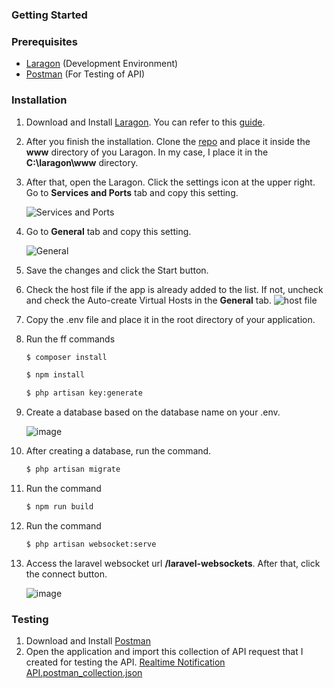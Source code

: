 ### Getting Started

### Prerequisites
* [Laragon](https://laragon.org/download/) (Development Environment)
* [Postman](https://www.postman.com/downloads/) (For Testing of API)

### Installation

1. Download and Install [Laragon](https://laragon.org/download/). You can refer to this [guide](https://laragon.org/docs/install.html).
2. After you finish the installation. Clone the [repo](https://github.com/LBonsai/realtime-notifications.git) and place it inside the **www** directory of you Laragon. In my case, I place it in the **C:\laragon\www** directory.
3. After that, open the Laragon. Click the settings icon at the upper right. Go to **Services and Ports** tab and copy this setting.

   ![Services and Ports](https://github.com/LBonsai/realtime-notifications/assets/47714130/22eeb180-80b7-435c-8ae1-5b8d7bc81b73)
6. Go to **General** tab and copy this setting.
   
   ![General](https://github.com/LBonsai/realtime-notifications/assets/47714130/a856f499-08c6-4294-b152-548fe661e79e)
7. Save the changes and click the Start button.
8. Check the host file if the app is already added to the list. If not, uncheck and check the Auto-create Virtual Hosts in the **General** tab.
   ![host file](https://github.com/LBonsai/realtime-notifications/assets/47714130/024cbc91-48ff-464a-9947-f354e6b98cf3)
9. Copy the .env file and place it in the root directory of your application.
10. Run the ff commands
    ```bash
    $ composer install
    ```
    ```bash
    $ npm install
    ```
    ```bash
    $ php artisan key:generate
    ```
10. Create a database based on the database name on your .env.

    ![image](https://github.com/LBonsai/realtime-notifications/assets/47714130/9b80b977-f7fd-4f0a-981b-01725b339398)
11. After creating a database, run the command.
    ```bash
    $ php artisan migrate
    ```
12. Run the command
    ```bash
    $ npm run build
    ```
13. Run the command
    ```bash
    $ php artisan websocket:serve
    ```
14. Access the laravel websocket url **/laravel-websockets**. After that, click the connect button.

    ![image](https://github.com/LBonsai/realtime-notifications/assets/47714130/870d2bcb-8987-4e43-b40a-458a5b175bbd)

### Testing

1. Download and Install [Postman](https://www.postman.com/downloads/)
2. Open the application and import this collection of API request that I created for testing the API.
   [Realtime Notification API.postman_collection.json](https://github.com/LBonsai/realtime-notifications/files/13451486/Realtime.Notification.API.postman_collection.json)





